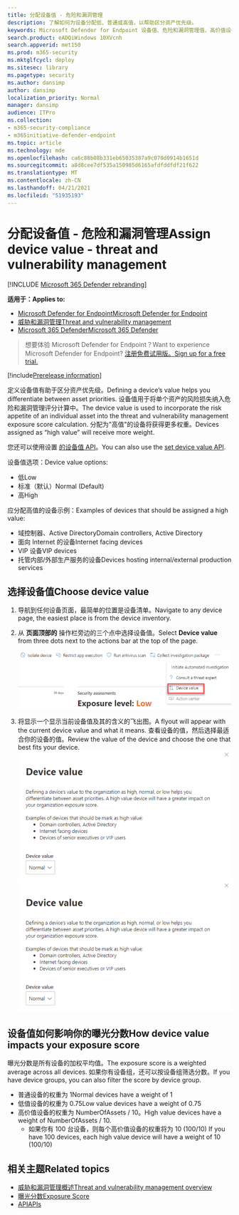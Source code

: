 ```yaml
---
title: 分配设备值 - 危险和漏洞管理
description: 了解如何为设备分配低、普通或高值，以帮助区分资产优先级。
keywords: Microsoft Defender for Endpoint 设备值、危险和漏洞管理值、高价值设备、设备值曝光分数
search.product: eADQiWindows 10XVcnh
search.appverid: met150
ms.prod: m365-security
ms.mktglfcycl: deploy
ms.sitesec: library
ms.pagetype: security
ms.author: dansimp
author: dansimp
localization_priority: Normal
manager: dansimp
audience: ITPro
ms.collection:
- m365-security-compliance
- m365initiative-defender-endpoint
ms.topic: article
ms.technology: mde
ms.openlocfilehash: ca6c88b08b331eb65035387a9c070d0914b1651d
ms.sourcegitcommit: a8d8cee7df535a150985d6165afdfddfdf21f622
ms.translationtype: MT
ms.contentlocale: zh-CN
ms.lasthandoff: 04/21/2021
ms.locfileid: "51935193"
---
```

# <a name="assign-device-value---threat-and-vulnerability-management"></a><span data-ttu-id="e7a64-104">分配设备值 - 危险和漏洞管理</span><span class="sxs-lookup"><span data-stu-id="e7a64-104">Assign device value - threat and vulnerability management</span></span>

[!INCLUDE [Microsoft 365 Defender rebranding](../../includes/microsoft-defender.md)]

<span data-ttu-id="e7a64-105">**适用于：**</span><span class="sxs-lookup"><span data-stu-id="e7a64-105">**Applies to:**</span></span>

- [<span data-ttu-id="e7a64-106">Microsoft Defender for Endpoint</span><span class="sxs-lookup"><span data-stu-id="e7a64-106">Microsoft Defender for Endpoint</span></span>](https://go.microsoft.com/fwlink/?linkid=2154037)
- [<span data-ttu-id="e7a64-107">威胁和漏洞管理</span><span class="sxs-lookup"><span data-stu-id="e7a64-107">Threat and vulnerability management</span></span>](next-gen-threat-and-vuln-mgt.md)
- [<span data-ttu-id="e7a64-108">Microsoft 365 Defender</span><span class="sxs-lookup"><span data-stu-id="e7a64-108">Microsoft 365 Defender</span></span>](https://go.microsoft.com/fwlink/?linkid=2118804)

> <span data-ttu-id="e7a64-109">想要体验 Microsoft Defender for Endpoint？</span><span class="sxs-lookup"><span data-stu-id="e7a64-109">Want to experience Microsoft Defender for Endpoint?</span></span> [<span data-ttu-id="e7a64-110">注册免费试用版。</span><span class="sxs-lookup"><span data-stu-id="e7a64-110">Sign up for a free trial.</span></span>](https://www.microsoft.com/microsoft-365/windows/microsoft-defender-atp?ocid=docs-wdatp-portaloverview-abovefoldlink)

[!include[Prerelease information](../../includes/prerelease.md)]

<span data-ttu-id="e7a64-111">定义设备值有助于区分资产优先级。</span><span class="sxs-lookup"><span data-stu-id="e7a64-111">Defining a device’s value helps you differentiate between asset priorities.</span></span> <span data-ttu-id="e7a64-112">设备值用于将单个资产的风险损失纳入危险和漏洞管理评分计算中。</span><span class="sxs-lookup"><span data-stu-id="e7a64-112">The device value is used to incorporate the risk appetite of an individual asset into the threat and vulnerability management exposure score calculation.</span></span> <span data-ttu-id="e7a64-113">分配为"高值"的设备将获得更多权重。</span><span class="sxs-lookup"><span data-stu-id="e7a64-113">Devices assigned as “high value” will receive more weight.</span></span>

<span data-ttu-id="e7a64-114">您还可以使用设置 [的设备值 API](set-device-value.md)。</span><span class="sxs-lookup"><span data-stu-id="e7a64-114">You can also use the [set device value API](set-device-value.md).</span></span>

<span data-ttu-id="e7a64-115">设备值选项：</span><span class="sxs-lookup"><span data-stu-id="e7a64-115">Device value options:</span></span>

- <span data-ttu-id="e7a64-116">低</span><span class="sxs-lookup"><span data-stu-id="e7a64-116">Low</span></span>
- <span data-ttu-id="e7a64-117">标准（默认）</span><span class="sxs-lookup"><span data-stu-id="e7a64-117">Normal (Default)</span></span>
- <span data-ttu-id="e7a64-118">高</span><span class="sxs-lookup"><span data-stu-id="e7a64-118">High</span></span>

<span data-ttu-id="e7a64-119">应分配高值的设备示例：</span><span class="sxs-lookup"><span data-stu-id="e7a64-119">Examples of devices that should be assigned a high value:</span></span>

- <span data-ttu-id="e7a64-120">域控制器、Active Directory</span><span class="sxs-lookup"><span data-stu-id="e7a64-120">Domain controllers, Active Directory</span></span>
- <span data-ttu-id="e7a64-121">面向 Internet 的设备</span><span class="sxs-lookup"><span data-stu-id="e7a64-121">Internet facing devices</span></span>
- <span data-ttu-id="e7a64-122">VIP 设备</span><span class="sxs-lookup"><span data-stu-id="e7a64-122">VIP devices</span></span>
- <span data-ttu-id="e7a64-123">托管内部/外部生产服务的设备</span><span class="sxs-lookup"><span data-stu-id="e7a64-123">Devices hosting internal/external production services</span></span>

## <a name="choose-device-value"></a><span data-ttu-id="e7a64-124">选择设备值</span><span class="sxs-lookup"><span data-stu-id="e7a64-124">Choose device value</span></span>

1. <span data-ttu-id="e7a64-125">导航到任何设备页面，最简单的位置是设备清单。</span><span class="sxs-lookup"><span data-stu-id="e7a64-125">Navigate to any device page, the easiest place is from the device inventory.</span></span>

2. <span data-ttu-id="e7a64-126">从 **页面顶部的** 操作栏旁边的三个点中选择设备值。</span><span class="sxs-lookup"><span data-stu-id="e7a64-126">Select **Device value** from three dots next to the actions bar at the top of the page.</span></span>

    ![设备值下拉列表的示例。](images/tvm-device-value-dropdown.png)

3. <span data-ttu-id="e7a64-128">将显示一个显示当前设备值及其的含义的飞出图。</span><span class="sxs-lookup"><span data-stu-id="e7a64-128">A flyout will appear with the current device value and what it means.</span></span> <span data-ttu-id="e7a64-129">查看设备的值，然后选择最适合你的设备的值。</span><span class="sxs-lookup"><span data-stu-id="e7a64-129">Review the value of the device and choose the one that best fits your device.</span></span>
<span data-ttu-id="e7a64-130">![设备值飞出的示例。](images/tvm-device-value-flyout.png)</span><span class="sxs-lookup"><span data-stu-id="e7a64-130">![Example of the device value flyout.](images/tvm-device-value-flyout.png)</span></span>

## <a name="how-device-value-impacts-your-exposure-score"></a><span data-ttu-id="e7a64-131">设备值如何影响你的曝光分数</span><span class="sxs-lookup"><span data-stu-id="e7a64-131">How device value impacts your exposure score</span></span>

<span data-ttu-id="e7a64-132">曝光分数是所有设备的加权平均值。</span><span class="sxs-lookup"><span data-stu-id="e7a64-132">The exposure score is a weighted average across all devices.</span></span> <span data-ttu-id="e7a64-133">如果你有设备组，还可以按设备组筛选分数。</span><span class="sxs-lookup"><span data-stu-id="e7a64-133">If you have device groups, you can also filter the score by device group.</span></span>

- <span data-ttu-id="e7a64-134">普通设备的权重为 1</span><span class="sxs-lookup"><span data-stu-id="e7a64-134">Normal devices have a weight of 1</span></span>
- <span data-ttu-id="e7a64-135">低值设备的权重为 0.75</span><span class="sxs-lookup"><span data-stu-id="e7a64-135">Low value devices have a weight of 0.75</span></span>
- <span data-ttu-id="e7a64-136">高价值设备的权重为 NumberOfAssets / 10。</span><span class="sxs-lookup"><span data-stu-id="e7a64-136">High value devices have a weight of NumberOfAssets / 10.</span></span>
    - <span data-ttu-id="e7a64-137">如果你有 100 台设备，则每个高价值设备的权重将为 10 (100/10) </span><span class="sxs-lookup"><span data-stu-id="e7a64-137">If you have 100 devices, each high value device will have a weight of 10 (100/10)</span></span>

## <a name="related-topics"></a><span data-ttu-id="e7a64-138">相关主题</span><span class="sxs-lookup"><span data-stu-id="e7a64-138">Related topics</span></span>

- [<span data-ttu-id="e7a64-139">威胁和漏洞管理概述</span><span class="sxs-lookup"><span data-stu-id="e7a64-139">Threat and vulnerability management overview</span></span>](next-gen-threat-and-vuln-mgt.md)
- [<span data-ttu-id="e7a64-140">曝光分数</span><span class="sxs-lookup"><span data-stu-id="e7a64-140">Exposure Score</span></span>](tvm-exposure-score.md)
- [<span data-ttu-id="e7a64-141">API</span><span class="sxs-lookup"><span data-stu-id="e7a64-141">APIs</span></span>](next-gen-threat-and-vuln-mgt.md#apis)